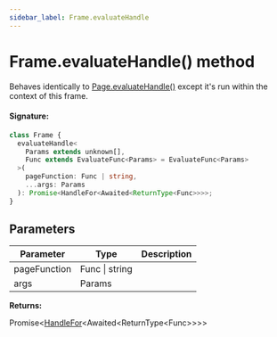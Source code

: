 ```yaml
---
sidebar_label: Frame.evaluateHandle
---
```


# Frame.evaluateHandle() method

Behaves identically to [Page.evaluateHandle()](./puppeteer.page.evaluatehandle.md) except it's run within the context of this frame.

#### Signature:

```typescript
class Frame {
  evaluateHandle<
    Params extends unknown[],
    Func extends EvaluateFunc<Params> = EvaluateFunc<Params>
  >(
    pageFunction: Func | string,
    ...args: Params
  ): Promise<HandleFor<Awaited<ReturnType<Func>>>>;
}
```

## Parameters

| Parameter    | Type           | Description |
| ------------ | -------------- | ----------- |
| pageFunction | Func \| string |             |
| args         | Params         |             |

**Returns:**

Promise&lt;[HandleFor](./puppeteer.handlefor.md)&lt;Awaited&lt;ReturnType&lt;Func&gt;&gt;&gt;&gt;
